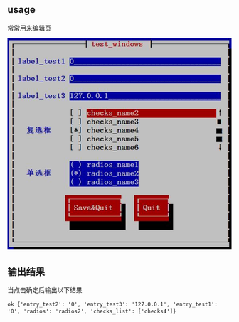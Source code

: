 # 

## usage

常常用来编辑页

![Screenshot](images/test.jpg)

## 输出结果

当点击确定后输出以下结果
```
ok {'entry_test2': '0', 'entry_test3': '127.0.0.1', 'entry_test1': '0', 'radios': 'radios2', 'checks_list': ['checks4']}
```
